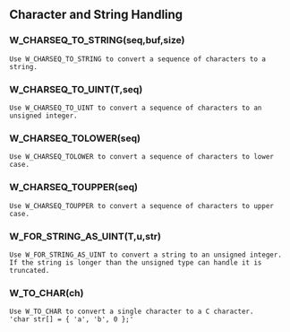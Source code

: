 ## Character and String Handling
    
### W_CHARSEQ_TO_STRING(seq,buf,size)
    Use W_CHARSEQ_TO_STRING to convert a sequence of characters to a string.
    
### W_CHARSEQ_TO_UINT(T,seq)
    Use W_CHARSEQ_TO_UINT to convert a sequence of characters to an unsigned integer.
    
### W_CHARSEQ_TOLOWER(seq)
    Use W_CHARSEQ_TOLOWER to convert a sequence of characters to lower case.
    
### W_CHARSEQ_TOUPPER(seq)
    Use W_CHARSEQ_TOUPPER to convert a sequence of characters to upper case.
    
### W_FOR_STRING_AS_UINT(T,u,str)
    Use W_FOR_STRING_AS_UINT to convert a string to an unsigned integer.
    If the string is longer than the unsigned type can handle it is truncated.
    
### W_TO_CHAR(ch)
    Use W_TO_CHAR to convert a single character to a C character.
    'char str[] = { 'a', 'b', 0 };'
